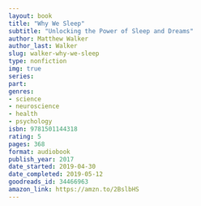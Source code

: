 ```yaml
---
layout: book
title: "Why We Sleep"
subtitle: "Unlocking the Power of Sleep and Dreams"
author: Matthew Walker
author_last: Walker
slug: walker-why-we-sleep
type: nonfiction
img: true
series: 
part: 
genres:
- science
- neuroscience
- health
- psychology
isbn: 9781501144318
rating: 5
pages: 368
format: audiobook
publish_year: 2017
date_started: 2019-04-30
date_completed: 2019-05-12
goodreads_id: 34466963
amazon_link: https://amzn.to/2BslbHS
---
```

